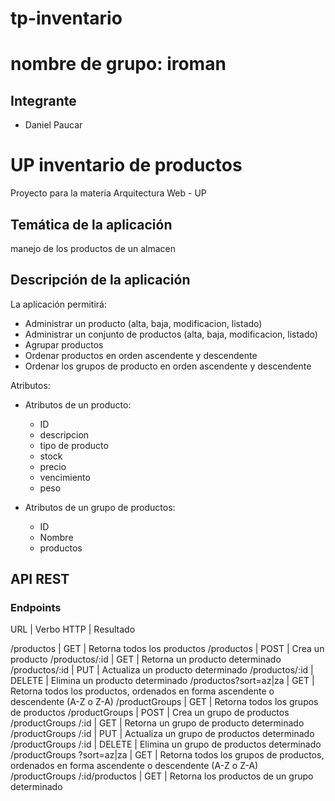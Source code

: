 # tp-inventario
# nombre de grupo: iroman
## Integrante
- Daniel Paucar
# UP inventario de productos
Proyecto para la materia Arquitectura Web - UP

## Temática de la aplicación

manejo de los productos de un almacen

## Descripción de la aplicación

La aplicación permitirá:

- Administrar un producto (alta, baja, modificacion, listado)
- Administrar un conjunto de productos (alta, baja, modificacion, listado)
- Agrupar productos
- Ordenar productos en orden ascendente y descendente
- Ordenar los grupos de producto en orden ascendente y descendente

Atributos:

- Atributos de un producto:
  - ID
  - descripcion
  - tipo de producto
  - stock
  - precio
  - vencimiento
  - peso
  

- Atributos de un grupo de productos:
  - ID
  - Nombre
  - productos

## API REST

### Endpoints

URL                             | Verbo HTTP  | Resultado
 
/productos                      | GET        | Retorna todos los productos
/productos                      | POST       | Crea un producto
/productos/:id                   | GET        | Retorna un producto determinado
/productos/:id                   | PUT        | Actualiza un producto determinado
/productos/:id                   | DELETE     | Elimina un producto determinado
/productos?sort=az\|za           | GET        | Retorna todos los productos, ordenados en forma ascendente o descendente (A-Z o Z-A)
/productGroups                  | GET         | Retorna todos los grupos de productos
/productGroups                  | POST       | Crea un grupo de productos
/productGroups /:id              | GET    | Retorna un grupo de producto determinado
/productGroups /:id              | PUT   | Actualiza un grupo de productos determinado
/productGroups /:id           | DELETE  | Elimina un grupo de productos determinado
/productGroups ?sort=az\|za   | GET     | Retorna todos los grupos de productos, ordenados en forma ascendente o descendente (A-Z o Z-A)
/productGroups /:id/productos    | GET     | Retorna los productos de un grupo determinado

